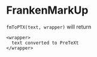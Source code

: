 # FrankenMarkUp

`fmToPTX(text, wrapper)` will return
```
<wrapper>
  text converted to PreTeXt
</wrapper>
